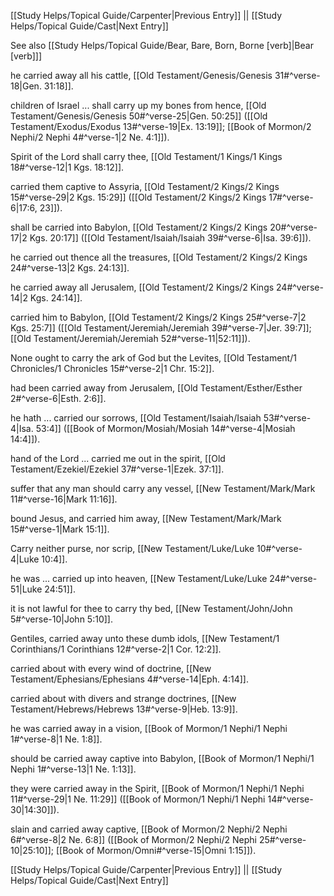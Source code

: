 [[Study Helps/Topical Guide/Carpenter|Previous Entry]]  ||  [[Study Helps/Topical Guide/Cast|Next Entry]]

 See also [[Study Helps/Topical Guide/Bear, Bare, Born, Borne [verb]|Bear [verb]]]

 he carried away all his cattle, [[Old Testament/Genesis/Genesis 31#^verse-18|Gen. 31:18]].

 children of Israel ... shall carry up my bones from hence, [[Old Testament/Genesis/Genesis 50#^verse-25|Gen. 50:25]] ([[Old Testament/Exodus/Exodus 13#^verse-19|Ex. 13:19]]; [[Book of Mormon/2 Nephi/2 Nephi 4#^verse-1|2 Ne. 4:1]]).

 Spirit of the Lord shall carry thee, [[Old Testament/1 Kings/1 Kings 18#^verse-12|1 Kgs. 18:12]].

 carried them captive to Assyria, [[Old Testament/2 Kings/2 Kings 15#^verse-29|2 Kgs. 15:29]] ([[Old Testament/2 Kings/2 Kings 17#^verse-6|17:6, 23]]).

 shall be carried into Babylon, [[Old Testament/2 Kings/2 Kings 20#^verse-17|2 Kgs. 20:17]] ([[Old Testament/Isaiah/Isaiah 39#^verse-6|Isa. 39:6]]).

 he carried out thence all the treasures, [[Old Testament/2 Kings/2 Kings 24#^verse-13|2 Kgs. 24:13]].

 he carried away all Jerusalem, [[Old Testament/2 Kings/2 Kings 24#^verse-14|2 Kgs. 24:14]].

 carried him to Babylon, [[Old Testament/2 Kings/2 Kings 25#^verse-7|2 Kgs. 25:7]] ([[Old Testament/Jeremiah/Jeremiah 39#^verse-7|Jer. 39:7]]; [[Old Testament/Jeremiah/Jeremiah 52#^verse-11|52:11]]).

 None ought to carry the ark of God but the Levites, [[Old Testament/1 Chronicles/1 Chronicles 15#^verse-2|1 Chr. 15:2]].

 had been carried away from Jerusalem, [[Old Testament/Esther/Esther 2#^verse-6|Esth. 2:6]].

 he hath ... carried our sorrows, [[Old Testament/Isaiah/Isaiah 53#^verse-4|Isa. 53:4]] ([[Book of Mormon/Mosiah/Mosiah 14#^verse-4|Mosiah 14:4]]).

 hand of the Lord ... carried me out in the spirit, [[Old Testament/Ezekiel/Ezekiel 37#^verse-1|Ezek. 37:1]].

 suffer that any man should carry any vessel, [[New Testament/Mark/Mark 11#^verse-16|Mark 11:16]].

 bound Jesus, and carried him away, [[New Testament/Mark/Mark 15#^verse-1|Mark 15:1]].

 Carry neither purse, nor scrip, [[New Testament/Luke/Luke 10#^verse-4|Luke 10:4]].

 he was ... carried up into heaven, [[New Testament/Luke/Luke 24#^verse-51|Luke 24:51]].

 it is not lawful for thee to carry thy bed, [[New Testament/John/John 5#^verse-10|John 5:10]].

 Gentiles, carried away unto these dumb idols, [[New Testament/1 Corinthians/1 Corinthians 12#^verse-2|1 Cor. 12:2]].

 carried about with every wind of doctrine, [[New Testament/Ephesians/Ephesians 4#^verse-14|Eph. 4:14]].

 carried about with divers and strange doctrines, [[New Testament/Hebrews/Hebrews 13#^verse-9|Heb. 13:9]].

 he was carried away in a vision, [[Book of Mormon/1 Nephi/1 Nephi 1#^verse-8|1 Ne. 1:8]].

 should be carried away captive into Babylon, [[Book of Mormon/1 Nephi/1 Nephi 1#^verse-13|1 Ne. 1:13]].

 they were carried away in the Spirit, [[Book of Mormon/1 Nephi/1 Nephi 11#^verse-29|1 Ne. 11:29]] ([[Book of Mormon/1 Nephi/1 Nephi 14#^verse-30|14:30]]).

 slain and carried away captive, [[Book of Mormon/2 Nephi/2 Nephi 6#^verse-8|2 Ne. 6:8]] ([[Book of Mormon/2 Nephi/2 Nephi 25#^verse-10|25:10]]; [[Book of Mormon/Omni#^verse-15|Omni 1:15]]).

[[Study Helps/Topical Guide/Carpenter|Previous Entry]]  ||  [[Study Helps/Topical Guide/Cast|Next Entry]]
